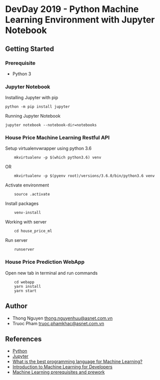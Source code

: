 # DevDay 2019 - Python Machine Learning Environment with Jupyter Notebook

## Getting Started

### Prerequisite

- Python 3

### Jupyter Notebook

Installing Jupyter with pip

```shell
python -m pip install jupyter
```

Running Jupyter Notebook

```shell
jupyter notebook --notebook-dir=notebooks
```

### House Price Machine Learning Restful API

Setup virtualenvwrapper using python 3.6

```shell
    mkvirtualenv -p $(which python3.6) venv
```

OR

```shell
    mkvirtualenv -p $(pyenv root)/versions/3.6.0/bin/python3.6 venv
```

Activate environment

```shell
    source .activate
```

Install packages

```shell
    venv-install
```

Working with server

```shell
    cd house_price_ml
```

Run server

```shell
    runserver
```

### House Price Prediction WebApp

Open new tab in terminal and run commands

```shell
    cd webapp
    yarn install
    yarn start
```

## Author

- Thong Nguyen <thong.nguyenhuu@asnet.com.vn>
- Truoc Pham <truoc.phamkhac@asnet.com.vn>

## References

- [Python](https://www.python.org/ )
- [Jupyter](https://jupyter.org/)
- [What is the best programming language for Machine Learning?](https://towardsdatascience.com/what-is-the-best-programming-language-for-machine-learning-a745c156d6b7 )
- [Introduction to Machine Learning for Developers](https://blog.algorithmia.com/introduction-machine-learning-developers/ )
- [Machine Learning prerequisites and prework](https://developers.google.com/machine-learning/crash-course/prereqs-and-prework)
